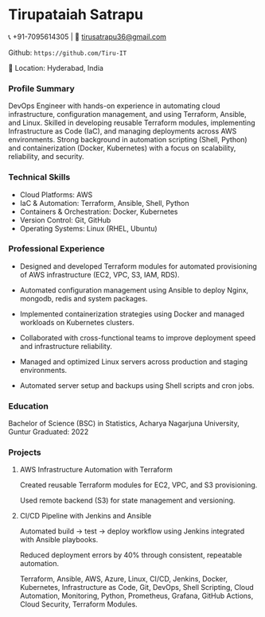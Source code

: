 # Tirupataiah Satrapu

📞 +91-7095614305 | 📧 tirusatrapu36@gmail.com

 Github: ```https://github.com/Tiru-IT```

 📍 Location: Hyderabad, India

### Profile Summary

DevOps Engineer with hands-on experience in automating cloud infrastructure, configuration management, and using Terraform, Ansible, and Linux. Skilled in developing reusable Terraform modules, implementing Infrastructure as Code (IaC), and managing deployments across AWS environments. Strong background in automation scripting (Shell, Python) and containerization (Docker, Kubernetes) with a focus on scalability, reliability, and security.

### Technical Skills

* Cloud Platforms: AWS
* IaC & Automation: Terraform, Ansible, Shell, Python
* Containers & Orchestration: Docker, Kubernetes
* Version Control: Git, GitHub
* Operating Systems: Linux (RHEL, Ubuntu)

### Professional Experience

* Designed and developed Terraform modules for automated provisioning of AWS infrastructure (EC2, VPC, S3, IAM, RDS).

* Automated configuration management using Ansible to deploy Nginx, mongodb, redis and system packages.

* Implemented containerization strategies using Docker and managed workloads on Kubernetes clusters.

* Collaborated with cross-functional teams to improve deployment speed and infrastructure reliability.

* Managed and optimized Linux servers across production and staging environments.

* Automated server setup and backups using Shell scripts and cron jobs.

### Education

  Bachelor of Science (BSC) in Statistics,
  Acharya Nagarjuna University, Guntur 
  Graduated: 2022

### Projects

1. AWS Infrastructure Automation with Terraform

    Created reusable Terraform modules for EC2, VPC, and S3 provisioning.

    Used remote backend (S3) for state management and versioning.

2. CI/CD Pipeline with Jenkins and Ansible

    Automated build → test → deploy workflow using Jenkins integrated with Ansible playbooks.

    Reduced deployment errors by 40% through consistent, repeatable automation.

    Terraform, Ansible, AWS, Azure, Linux, CI/CD, Jenkins, Docker, Kubernetes, Infrastructure as Code, Git, DevOps, Shell Scripting, Cloud Automation, Monitoring, Python, Prometheus, Grafana, GitHub Actions, Cloud Security, Terraform Modules.